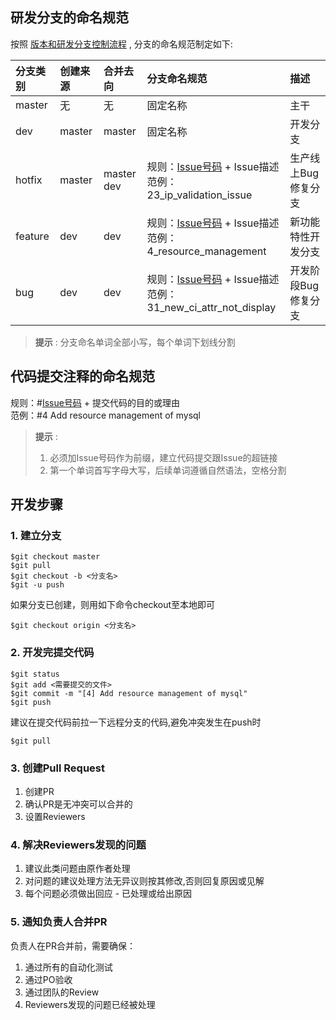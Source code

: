 ## 研发分支的命名规范
按照 [版本和研发分支控制流程](版本和研发分支控制流程.md) , 分支的命名规范制定如下:

分支类别|创建来源|合并去向|分支命名规范|描述
:--|:--|:--|:--|:--
master|无|无|固定名称|主干
dev|master|master|固定名称|开发分支
hotfix|master|master<br>dev|规则：[Issue号码](https://github.com/WeBankPartners/wecube-platform/issues) + Issue描述<br>范例：23_ip_validation_issue|生产线上Bug修复分支
feature|dev|dev|规则：[Issue号码](https://github.com/WeBankPartners/wecube-platform/issues) + Issue描述<br>范例：4_resource_management|新功能特性开发分支
bug|dev|dev|规则：[Issue号码](https://github.com/WeBankPartners/wecube-platform/issues) + Issue描述<br>范例：31_new_ci_attr_not_display|开发阶段Bug修复分支

>**提示** : 分支命名单词全部小写，每个单词下划线分割

## 代码提交注释的命名规范
规则：#[Issue号码](https://github.com/WeBankPartners/wecube-platform/issues) + 提交代码的目的或理由  
范例：#4 Add resource management of mysql
>**提示** : 
> 1. 必须加Issue号码作为前缀，建立代码提交跟Issue的超链接
> 2. 第一个单词首写字母大写，后续单词遵循自然语法，空格分割

## 开发步骤
### 1. 建立分支
```
$git checkout master
$git pull
$git checkout -b <分支名>
$git -u push
```
如果分支已创建，则用如下命令checkout至本地即可
```
$git checkout origin <分支名>
```

### 2. 开发完提交代码
```
$git status
$git add <需要提交的文件>
$git commit -m "[4] Add resource management of mysql" 
$git push
```
建议在提交代码前拉一下远程分支的代码,避免冲突发生在push时
```
$git pull
```

### 3. 创建Pull Request
1. 创建PR
2. 确认PR是无冲突可以合并的
3. 设置Reviewers

### 4. 解决Reviewers发现的问题
1. 建议此类问题由原作者处理
2. 对问题的建议处理方法无异议则按其修改,否则回复原因或见解
3. 每个问题必须做出回应 - 已处理或给出原因

### 5. 通知负责人合并PR
负责人在PR合并前，需要确保： 
1. 通过所有的自动化测试
2. 通过PO验收
3. 通过团队的Review
4. Reviewers发现的问题已经被处理

